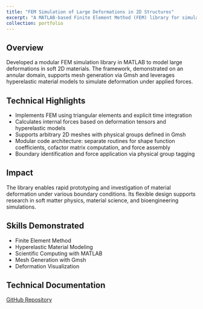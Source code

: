 ```yaml
---
title: "FEM Simulation of Large Deformations in 2D Structures"
excerpt: "A MATLAB-based Finite Element Method (FEM) library for simulating large deformations in 2D geometries, demonstrated on an annular (donut-shaped) mesh.<br/><img src='/images/cfd_gallery/donut_animation.webp'>"
collection: portfolio
---
```


## Overview
Developed a modular FEM simulation library in MATLAB to model large deformations in soft 2D materials. The framework, demonstrated on an annular domain, supports mesh generation via Gmsh and leverages hyperelastic material models to simulate deformation under applied forces.

## Technical Highlights
- Implements FEM using triangular elements and explicit time integration
- Calculates internal forces based on deformation tensors and hyperelastic models
- Supports arbitrary 2D meshes with physical groups defined in Gmsh
- Modular code architecture: separate routines for shape function coefficients, cofactor matrix computation, and force assembly
- Boundary identification and force application via physical group tagging

## Impact
The library enables rapid prototyping and investigation of material deformation under various boundary conditions. Its flexible design supports research in soft matter physics, material science, and bioengineering simulations.

## Skills Demonstrated
- Finite Element Method
- Hyperelastic Material Modeling
- Scientific Computing with MATLAB
- Mesh Generation with Gmsh
- Deformation Visualization

## Technical Documentation
[GitHub Repository](https://github.com/divyaprakash-iitd/flexFEM)

